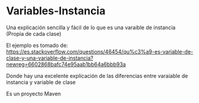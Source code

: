 # Variables-Instancia
Una explicación sencilla y fácil de lo que es una varaible de instancia (Propia de cada clase)

El ejemplo es tomado de:
https://es.stackoverflow.com/questions/46454/qu%c3%a9-es-variable-de-clase-y-una-variable-de-instancia?newreg=6602868bafc74e95aab1bb64a6bbb93a

Donde hay una excelente explicación de las diferencias entre varaiable de instancia y variable de clase

Es un proyecto Maven
